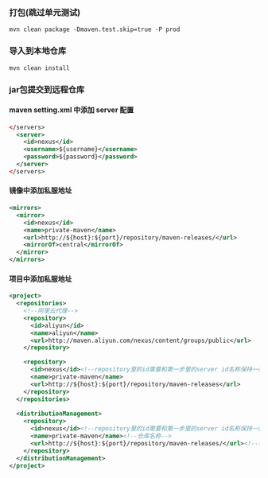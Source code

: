 ### 打包(跳过单元测试)
`mvn clean package -Dmaven.test.skip=true -P prod`

### 导入到本地仓库
`mvn clean install`

### jar包提交到远程仓库

#### maven setting.xml 中添加 server 配置
```xml
</servers>
  <server>    
    <id>nexus</id>    
    <username>${username}</username>    
    <password>${password}</password>    
  </server>  
</servers>
```
#### 镜像中添加私服地址
```xml
<mirrors>
  <mirror>
    <id>nexus</id>
    <name>private-maven</name>
    <url>http://${host}:${port}/repository/maven-releases/</url>
    <mirrorOf>central</mirrorOf>
  </mirror>
</mirrors>
```

#### 项目中添加私服地址
```xml
<project>
  <repositories>
    <!--阿里云代理-->
    <repository>
      <id>aliyun</id>
      <name>aliyun</name>
      <url>http://maven.aliyun.com/nexus/content/groups/public</url>
    </repository>

    <repository>
      <id>nexus</id><!--repository里的id需要和第一步里的server id名称保持一致-->
      <name>private-maven</name>
      <url>http://${host}:${port}/repository/maven-releases</url>
    </repository>
  </repositories>
	
  <distributionManagement>
    <repository>
      <id>nexus</id><!--repository里的id需要和第一步里的server id名称保持一致-->
      <name>private-maven</name><!--仓库名称-->
      <url>http://${host}:${port}/repository/maven-releases/</url><!--私服仓库地址-->
    </repository>
  </distributionManagement>
</project>
```
